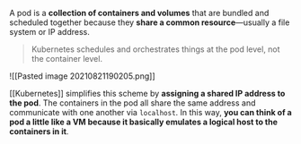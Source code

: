 A pod is a **collection of containers and volumes** that are bundled and scheduled together because they **share a common resource**—usually a file system or IP address.

> Kubernetes schedules and orchestrates things at the pod level, not the container level.

![[Pasted image 20210821190205.png]]

[[Kubernetes]] simplifies this scheme by **assigning a shared IP address to the pod**. The containers in the pod all share the same address and communicate with one another via `localhost`. In this way, **you can think of a pod a little like a VM because it basically emulates a logical host to the containers in it**.